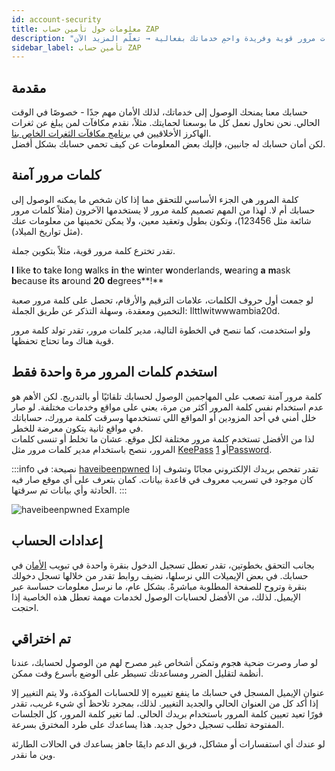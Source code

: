 ```yaml
---
id: account-security
title: معلومات حول تأمين حساب ZAP
description: "اكتشف كيف تعزز أمان حسابك بكلمات مرور قوية وفريدة واحمِ خدماتك بفعالية → تعلّم المزيد الآن"
sidebar_label: تأمين حساب ZAP
---
```


## مقدمة

حسابك معنا يمنحك الوصول إلى خدماتك، لذلك الأمان مهم جدًا - خصوصًا في الوقت الحالي. نحن نحاول نعمل كل ما بوسعنا لحمايتك. مثلاً، نقدم مكافآت لمن يبلغ عن ثغرات الهاكرز الأخلاقيين في [برنامج مكافآت الثغرات الخاص بنا](https://zap-hosting.com/en/security/).  
لكن أمان حسابك له جانبين، فإليك بعض المعلومات عن كيف تحمي حسابك بشكل أفضل.

## كلمات مرور آمنة

كلمة المرور هي الجزء الأساسي للتحقق مما إذا كان شخص ما يمكنه الوصول إلى حسابك أم لا. لهذا من المهم تصميم كلمة مرور لا يستخدمها الآخرون (مثلاً كلمات مرور شائعة مثل 123456)، وتكون بطول وتعقيد معين، ولا يمكن تخمينها من معلومات عنك (مثل تواريخ الميلاد).

تقدر تخترع كلمة مرور قوية، مثلاً بتكوين جملة.

**I** **l**ike **t**o **t**ake **l**ong **w**alks **i**n **t**he **w**inter **w**onderlands, **w**earing **a** **m**ask **b**ecause **i**ts **a**round **20** **d**egrees**!**

لو جمعت أول حروف الكلمات، علامات الترقيم والأرقام، تحصل على كلمة مرور صعبة التخمين ومعقدة، وسهلة التذكر عن طريق الجملة: Ilttlwitwwwambia20d.

ولو استخدمت، كما ننصح في الخطوة التالية، مدير كلمات مرور، تقدر تولد كلمة مرور قوية هناك وما تحتاج تحفظها.

## استخدم كلمات المرور مرة واحدة فقط

كلمة مرور آمنة تصعب على المهاجمين الوصول لحسابك تلقائيًا أو بالتدريج. لكن الأهم هو عدم استخدام نفس كلمة المرور أكثر من مرة، يعني على مواقع وخدمات مختلفة. لو صار خلل أمني في أحد المزودين أو المواقع اللي تستخدمها وسرقت كلمة مرورك، حساباتك في مواقع ثانية بتكون معرضة للخطر.  
لذا من الأفضل تستخدم كلمة مرور مختلفة لكل موقع. عشان ما تخلط أو تنسى كلمات المرور، ننصح باستخدام مدير كلمات مرور مثل [KeePass](https://keepass.info/) أو [1Password](https://1password.com/).

:::info
نصيحة: في [haveibeenpwned](https://haveibeenpwned.com/) تقدر تفحص بريدك الإلكتروني مجانًا وتشوف إذا كان موجود في تسريب معروف في قاعدة بيانات. كمان بتعرف على أي موقع صار فيه الحادثة وأي بيانات تم سرقتها.
:::

![haveibeenpwned Example](https://screensaver01.zap-hosting.com/index.php/s/t6KrTmmPertFciD/preview)

## إعدادات الحساب

بجانب التحقق بخطوتين، تقدر تعطل تسجيل الدخول بنقرة واحدة في تبويب [الأمان](https://zap-hosting.com/en/customer/home/security) في حسابك. في بعض الإيميلات اللي نرسلها، نضيف روابط تقدر من خلالها تسجل دخولك بنقرة وتروح للصفحة المطلوبة مباشرةً. بشكل عام، ما نرسل معلومات حساسة عبر الإيميل. لذلك، من الأفضل لحسابات الوصول لخدمات مهمة تعطل هذه الخاصية إذا احتجت.

## تم اختراقي

لو صار وصرت ضحية هجوم وتمكن أشخاص غير مصرح لهم من الوصول لحسابك، عندنا أنظمة لتقليل الضرر ومساعدتك تسيطر على الوضع بأسرع وقت ممكن.

عنوان الإيميل المسجل في حسابك ما ينفع تغييره إلا للحسابات المؤكدة، ولا يتم التغيير إلا إذا أكد كل من العنوان الحالي والجديد التغيير. لذلك، بمجرد تلاحظ أي شيء غريب، تقدر فورًا تعيد تعيين كلمة المرور باستخدام بريدك الحالي. لما تغير كلمة المرور، كل الجلسات المفتوحة تطلب تسجيل دخول جديد. هذا يساعدك على طرد المخترق بسرعة.

لو عندك أي استفسارات أو مشاكل، فريق الدعم دايمًا جاهز يساعدك في الحالات الطارئة وين ما نقدر.
